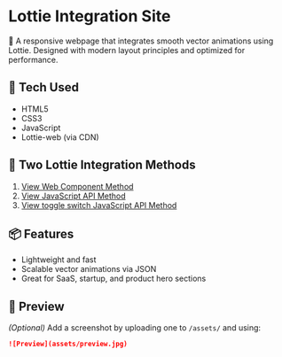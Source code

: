 # Lottie Integration Site

🎨 A responsive webpage that integrates smooth vector animations using Lottie. Designed with modern layout principles and optimized for performance.

## 🔧 Tech Used
- HTML5
- CSS3
- JavaScript
- Lottie-web (via CDN)

## 🧩 Two Lottie Integration Methods

1. [View Web Component Method](https://itz-akhilesh.github.io/lottie-integration-site/)
2. [View JavaScript API Method](https://itz-akhilesh.github.io/lottie-integration-site/method-2-js-api.html)
3. [View toggle switch JavaScript API Method](https://itz-akhilesh.github.io/lottie-integration-site/method-3-toggle.html)


## 📦 Features
- Lightweight and fast
- Scalable vector animations via JSON
- Great for SaaS, startup, and product hero sections

## 📸 Preview
*(Optional)* Add a screenshot by uploading one to `/assets/` and using:

```md
![Preview](assets/preview.jpg)
